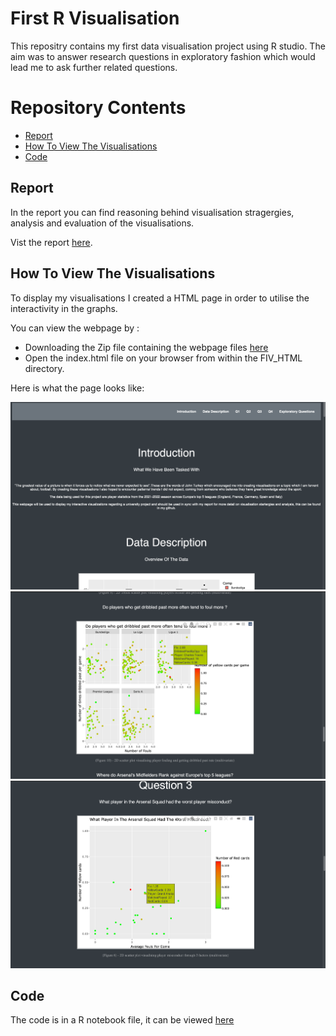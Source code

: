 # First R Visualisation

This repositry contains my first data visualisation project using R studio. The aim was to answer research questions in exploratory fashion which would lead me to ask further related questions.

# Repository Contents
* [Report](#report)
* [How To View The Visualisations](#webpage)
* [Code](#code)




## <a name="report"> Report </a>

In the report you can find reasoning behind visualisation stragergies, analysis and evaluation of the visualisations.

Vist the report [here](/Report.pdf).

## <a name="webpage"> How To View The Visualisations </a>

To display my visualisations I created a HTML page in order to utilise the interactivity in the graphs.

You can view the webpage by  :

* Downloading the Zip file containing the webpage files [here](/FIV_HTML.zip)
* Open the index.html file on your browser from within the FIV_HTML directory.

Here is what the page looks like:

<img src="readmeImg/img1.png" width="600" height="300">

<img src="readmeImg/img2.png" width="600" height="300">

<img src="readmeImg/img3.png" width="600" height="300">


## <a name="code"> Code </a>

The code is in a R notebook file, it can be viewed [here](/Rproject/visualisationNotebook.Rmd) 